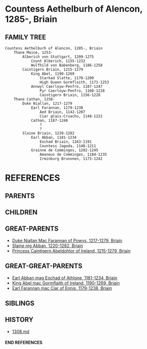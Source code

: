 # Countess Aethelburh of Alencon, 1285-, Briain

## FAMILY TREE
```
Countess Aethelburh of Alencon, 1285-, Briain
    Thane Maine, 1253-
        Alberich von Stuttgart, 1209-1275
            Count Alberich, 1155-1232
            Wulfhild von Babenberg, 1186-1258
        Caintigern Briain, 1215-1279
            King Abel, 1190-1269
                Starkad Slatte, 1170-1209
                High Queen Gormflaith, 1171-1253
            Annwyl Caerloyw-Penfro, 1187-1247
                Pyr Caerloyw-Penfro, 1160-1228
                Caintigern Briain, 1156-1228
    Thane Cathan, 1258-
        Duke Niallan, 1217-1279
            Earl Farannan, 1179-1238
                Aed Briain, 1142-1207
                Ciar gCais-Cruachu, 1148-1222
            Cathan, 1187-1248
                ?
                ?
        Slaine Briain, 1220-1282
            Earl Abban, 1181-1234
                Eochad Briain, 1163-1191
                Countess Jagoda, 1148-1211
            Grainne de Comminges, 1202-1245
                Amaneus de Comminges, 1184-1235
                Irminburg Brunonen, 1173-1242
```


# REFERENCES

## PARENTS 

## CHILDREN 

## GREAT-PARENTS 
* [Duke Niallan Mac Farannan of Powys, 1217-1279, Briain](niallan_mac_farannan_1217.md)
* [Slaine nig Abban, 1220-1282, Briain](slaine_nig_abban_1220.md)
* [Princess Caintigern Abeldohtor of Ireland, 1215-1279, Briain](caintigern_abeldohtor_1215.md)

## GREAT-GREAT-PARENTS 
* [Earl Abban mag Eochad of Athlone, 1181-1234, Briain](abban_mag_eochad_1181.md)
* [King Abel mac Gormflaith of Ireland, 1190-1269, Briain](abel_mac_gormflaith_1190.md)
* [Earl Farannan mac Ciar of Ennis, 1179-1238, Briain](farannan_mac_ciar_1179.md)
## SIBLINGS

 
## HISTORY
* [1308.md](../h/1309.md)

#### END REFERENCES
